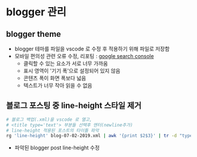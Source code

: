 # blogger 관리

## blogger theme

- blogger 테마를 파일을 vscode 로 수정 후 적용하기 위해 파일로 저장함
- 모바일 편의성 관련 오류 수정, 리포팅 : [google search console](https://search.google.com/search-console/?resource_id=sc-domain:yoonbh2714.blogspot.com)
  - 클릭할 수 있는 요소가 서로 너무 가까움
  - 표시 영역이 '기기 폭'으로 설정되어 있지 않음
  - 콘텐츠 폭이 화면 폭보다 넓음
  - 텍스트가 너무 작아 읽을 수 없음

## 블로그 포스팅 중 line-height 스타일 제거

```bash
# 블로그 백업(.xml)을 vscode 로 열고,
# <title type='text'> 부분들 선택후 엔터(newline추가)
# line-height 적용된 포스트의 타이틀 파악
rg 'line-height' blog-07-02-2019.xml | awk '{print $2$3}' | tr -d "type=\'text\'>"
```

- 파악된 blogger post line-height 수정

